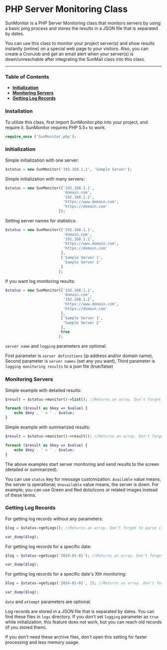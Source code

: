 # PHP Server Monitoring Class

SunMonitor is a PHP Server Monitoring class that monitors servers by using a basic ping process and stores the results in a JSON file that is separated by dates.

You can use this class to monitor your project server(s) and show results instantly (online) on a special web page to your visitors. Also, you can create a CronJob and get an email alert when your server(s) is down/unreachable after integrating the SunMail class into this class.

<hr>

### Table of Contents

- **[Initialization](#initialization)**
- **[Monitoring Servers](#monitoring-servers)**
- **[Getting Log Records](#getting-log-records)**

### Installation

To utilize this class, first import SunMonitor.php into your project, and require it.
SunMonitor requires PHP 5.5+ to work.

```php
require_once ('SunMonitor.php');
```

### Initialization

Simple initialization with one server:
```php
$status = new SunMonitor('192.168.1.1', 'Sample Server');
```

Simple initialization with many servers:
```php
$status = new SunMonitor(['192.168.1.1',
                          'domain.com',
                          '192.168.1.2',
                          'https://www.domain.com',
                          'https://domain.com'
                        ]);
```

Setting server names for statistics:
```php
$status = new SunMonitor(['192.168.1.1',
                          'domain.com',
                          '192.168.1.2',
                          'https://www.domain.com',
                          'https://domain.com'
                         ],
                         ['Sample Server 1',
                          'Sample Server 2'
                         ]
                        );
```

If you want log monitoring results:
```php
$status = new SunMonitor(['192.168.1.1',
                          'domain.com',
                          '192.168.1.2',
                          'https://www.domain.com',
                          'https://domain.com'
                         ],
                         ['Sample Server 1',
                          'Sample Server 2'
                         ],
                         true
                        );
```

`server name` and `logging` parameters are optional.

First parameter is `server definitions` (ip address and/or domain name), Second parameter is `server names` (set any you want), Third parameter is `logging monitoring results` to a json file (true/false)

### Monitoring Servers

Simple example with detailed results:
```php
$result = $status->monitor()->list(); //Returns an array. Don't forget to parse it!

foreach ($result as $key => $value) {
    echo $key . ' = ' . $value;
}
```

Simple example with summarized results:
```php
$result = $status->monitor()->result(); //Returns an array. Don't forget to parse it!

foreach ($result as $key => $value) {
    echo $key . ' = ' . $value;
}
```

The above examples start server monitoring and send results to the screen (detailed or summarized).

You can use `status` key for message customization. `Available` value means, the server is operational; `Unavailable` value means, the server is down. For example; you can use Green and Red dots/icons or related images instead of these terms.

### Getting Log Records

For getting log records without any parameters:
```php
$log = $status->getLogs(); //Returns an array. Don't forget to parse it!

var_dump($log);
```

For getting log records for a specific date:
```php
$log = $status->getLogs('2024-01-01'); //Returns an array. Don't forget to parse it!

var_dump($log);
```

For getting log records for a specific date's Xth monitoring:
```php
$log = $status->getLogs('2024-01-01', 2); //Returns an array. Don't forget to parse it!

var_dump($log);
```

`date` and `attempt` parameters are optional.

Log records are stored in a JSON file that is separated by dates. You can find these files in `logs` directory. If you don't set `logging` parameter as `true` while initialization, this feature does not work, but you can reach old records (if you stored them).

If you don't need these archive files, don't open this setting for faster processing and less memory usage.
